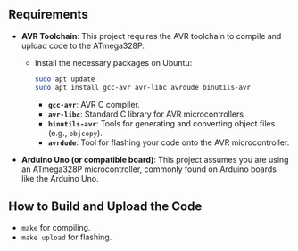 ## Requirements

- **AVR Toolchain**: This project requires the AVR toolchain to compile and upload code to the ATmega328P.

  - Install the necessary packages on Ubuntu:
    ```bash
    sudo apt update
    sudo apt install gcc-avr avr-libc avrdude binutils-avr
    ```
    - **`gcc-avr`**: AVR C compiler.
    - **`avr-libc`**: Standard C library for AVR microcontrollers
    - **`binutils-avr`**: Tools for generating and converting object files (e.g., `objcopy`).
    - **`avrdude`**: Tool for flashing your code onto the AVR microcontroller.

- **Arduino Uno (or compatible board)**: This project assumes you are using an ATmega328P microcontroller, commonly found on Arduino boards like the Arduino Uno.

## How to Build and Upload the Code

- `make` for compiling.
- `make upload` for flashing.
